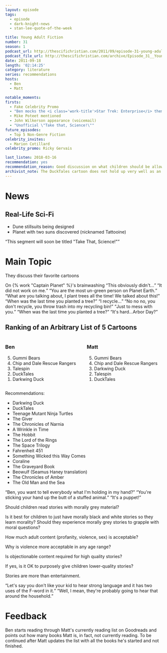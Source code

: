 ```yaml
---
layout: episode
tags:
  - episode
  - dark-knight-news 
  - stan-lee-quote-of-the-week

title: Young Adult Fiction
number: 31
season: 1
podcast_url: http://thescifichristian.com/2011/09/episode-31-young-adult-fiction/
podcast_file_url: http://thescifichristian.com/archive/Episode_31__Young_Adult_Fiction.mp3
date: 2011-09-18
length: '02:14:25'
category: literature
series: recommendations
hosts:
  - Ben
  - Matt

notable_moments:
firsts: 
  - Fake Celebrity Promo
  - "Ben mocks the <i class='work-title'>Star Trek: Enterprise</i> theme song"
  - Mike Poteet mentioned
  - John Wilkerson appearance (voicemail)
  - "Unofficial \"Take that, Science!\""
future_episodes: 
  - Top 5 Non-Genre Fiction
celebrity_invites: 
  - Marion Cotillard 
celebrity_promo: Ricky Gervais

last_listen: 2018-03-16
recommendation: yes
recommendation_reason: Good discussion on what children should be allowed to read.
archivist_note: The DuckTales cartoon does not hold up very well as an adult, but the comics written by Carl Barks absolutely do.
---
```

# News

## Real-Life Sci-Fi
- Dune stillsuits being designed
- Planet with two suns discovered (nicknamed Tattooine) 

<q class="archivist">This segment will soon be titled "Take That, Science!"</q>



# Main Topic
They discuss their favorite cartoons 

<div class="quote">
  <span class="quote-context is-size-6">On {% work "Captain Planet" %}'s brainwashing</span>
  <q class="ben">This obviously didn't...</q>
  <q class="matt">It did not work on me.</q>
  <q class="ben">You are the most un-green person on Planet Earth.</q>
  <q class="matt">What are you talking about, I plant trees all the time! We talked about this!</q>
  <q class="ben">When was the last time you planted a tree?</q>
  <q class="matt">I recycle...</q>
  <q class="ben">No no no, you don't recycle, you throw trash into my recycling bin!</q>
  <q class="matt">Just to mess with you.</q>
  <q class="ben">When was the last time you planted a tree?</q>
  <q class="matt">It's hard...Arbor Day?</q>
</div>
 
<div class="top-five">
  <h2 class="has-text-centered">Ranking of an Arbitrary List of 5 Cartoons</h2>
  <div class="columns">
    <div class="column ben">
      <h3>Ben</h3>
      <ol reversed>
        <li>Gummi Bears
        <li>Chip and Dale Rescue Rangers
        <li>Talespin
        <li>DuckTales
        <li>Darkwing Duck
      </ol>
    </div>
    <div class="column matt">
      <h3>Matt</h3>
      <ol reversed>
        <li>Gummi Bears
        <li>Chip and Dale Rescue Rangers
        <li>Darkwing Duck
        <li>Talespin
        <li>DuckTales
      </ol>
    </div>
  </div>
</div>

Recommendations:
- Darkwing Duck
- DuckTales
- Teenage Mutant Ninja Turtles 
- The Giver
- The Chronicles of Narnia 
- A Wrinkle in Time
- The Hobbit
- The Lord of the Rings
- The Space Trilogy
- Fahrenheit 451
- Something Wicked this Way Comes
- Coraline
- The Graveyard Book
- Beowulf (Seamus Haney translation) 
- The Chronicles of Amber 
- The Old Man and the Sea

<div class="quote">
  <span class="quote-context is-size-6"></span>
  <q class="matt">Ben, you want to tell everybody what I'm holding in my hand?</q>
  <q class="ben">You're sticking your hand up the butt of a stuffed animal.</q>
  <q class="matt">It's a puppet!</q>
</div>

Should children read stories with morally grey material? 

Is it best for children to just have morally black and white stories so they learn morality? Should they experience morally grey stories to grapple with moral questions?

How much adult content (profanity, violence, sex) is acceptable? 

Why is violence more acceptable in any age range?

Is objectionable content required for high quality stories? 

If yes, is it OK to purposely give children lower-quality stories? 

Stories are more than entertainment.

<div class="quote">
  <span class="quote-context is-size-6"></span>
  <q class="ben">Let's say you don't like your kid to hear strong language and it has two uses of the F-word in it.</q>
  <q class="matt">Well, I mean, they're probably going to hear that around the household.</q>
</div>

# Feedback
Ben starts reading through Matt's currently reading list on Goodreads and points out how many books Matt is, in fact, not currently reading. To be continued after Matt updates the list with all the books he's started and not finished.